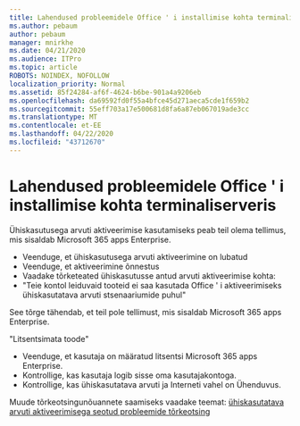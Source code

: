 ```yaml
---
title: Lahendused probleemidele Office ' i installimise kohta terminaliserveris
ms.author: pebaum
author: pebaum
manager: mnirkhe
ms.date: 04/21/2020
ms.audience: ITPro
ms.topic: article
ROBOTS: NOINDEX, NOFOLLOW
localization_priority: Normal
ms.assetid: 85f24284-af6f-4624-b6be-901a4a9206eb
ms.openlocfilehash: da69592fd0f55a4bfce45d271aeca5cde1f659b2
ms.sourcegitcommit: 55eff703a17e500681d8fa6a87eb067019ade3cc
ms.translationtype: MT
ms.contentlocale: et-EE
ms.lasthandoff: 04/22/2020
ms.locfileid: "43712670"
---
```

# <a name="solutions-for-issues-around-installing-office-on-a-terminal-server"></a>Lahendused probleemidele Office ' i installimise kohta terminaliserveris

Ühiskasutusega arvuti aktiveerimise kasutamiseks peab teil olema tellimus, mis sisaldab Microsoft 365 apps Enterprise.
  
- Veenduge, et ühiskasutusega arvuti aktiveerimine on lubatud
- Veenduge, et aktiveerimine õnnestus
- Vaadake tõrketeated ühiskasutusse antud arvuti aktiveerimise kohta:
- "Teie kontol leiduvaid tooteid ei saa kasutada Office ' i aktiveerimiseks ühiskasutatava arvuti stsenaariumide puhul"
  
See tõrge tähendab, et teil pole tellimust, mis sisaldab Microsoft 365 apps Enterprise.

"Litsentsimata toode"

- Veenduge, et kasutaja on määratud litsentsi Microsoft 365 apps Enterprise.
- Kontrollige, kas kasutaja logib sisse oma kasutajakontoga.
- Kontrollige, kas ühiskasutatava arvuti ja Interneti vahel on Ühenduvus.

Muude tõrkeotsingunõuannete saamiseks vaadake teemat: [ühiskasutatava arvuti aktiveerimisega seotud probleemide tõrkeotsing](https://docs.microsoft.com/DeployOffice/troubleshoot-issues-with-shared-computer-activation-for-office-365-proplus)